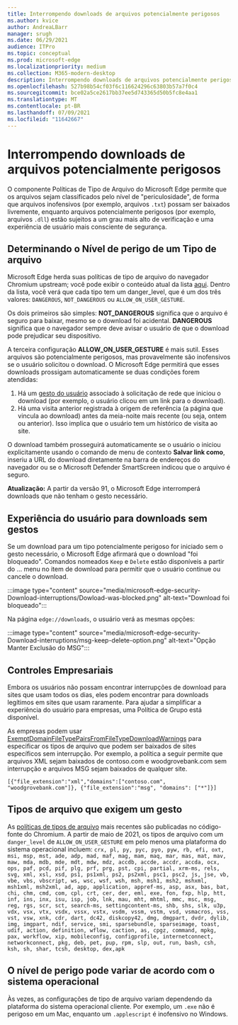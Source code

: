 ```yaml
---
title: Interrompendo downloads de arquivos potencialmente perigosos
ms.author: kvice
author: AndreaLBarr
manager: srugh
ms.date: 06/29/2021
audience: ITPro
ms.topic: conceptual
ms.prod: microsoft-edge
ms.localizationpriority: medium
ms.collection: M365-modern-desktop
description: Interrompendo downloads de arquivos potencialmente perigosos
ms.openlocfilehash: 527b98b54cf03f6c116624296c63803b57a7f0c4
ms.sourcegitcommit: bce02a5ce2617bb37ee5d743365d50b5fc8e4aa1
ms.translationtype: MT
ms.contentlocale: pt-BR
ms.lasthandoff: 07/09/2021
ms.locfileid: "11642667"
---
```

# <a name="interrupting-downloads-of-potentially-dangerous-files"></a>Interrompendo downloads de arquivos potencialmente perigosos

O componente Políticas de Tipo de Arquivo do Microsoft Edge permite que os arquivos sejam classificados pelo nível de "periculosidade", de forma que arquivos inofensivos (por exemplo, arquivos `.txt`) possam ser baixados livremente, enquanto arquivos potencialmente perigosos (por exemplo, arquivos `.dll`) estão sujeitos a um grau mais alto de verificação e uma experiência de usuário mais consciente de segurança.

## <a name="determining-the-danger-level-of-a-file-type"></a>Determinando o Nível de perigo de um Tipo de arquivo

Microsoft Edge herda suas políticas de tipo de arquivo do navegador Chromium upstream; você pode exibir o conteúdo atual da lista [aqui](https://source.chromium.org/chromium/chromium/src/+/main:components/safe_browsing/core/resources/download_file_types.asciipb). Dentro da lista, você verá que cada tipo tem um danger_level, que é um dos três valores: `DANGEROUS`, `NOT_DANGEROUS` ou `ALLOW_ON_USER_GESTURE`.

Os dois primeiros são simples: **NOT_DANGEROUS** significa que o arquivo é seguro para baixar, mesmo se o download foi acidental. **DANGEROUS** significa que o navegador sempre deve avisar o usuário de que o download pode prejudicar seu dispositivo.

A terceira configuração **ALLOW_ON_USER_GESTURE** é mais sutil. Esses arquivos são potencialmente perigosos, mas provavelmente são inofensivos se o usuário solicitou o download. O Microsoft Edge permitirá que esses downloads prossigam automaticamente se duas condições forem atendidas:

1. Há um [gesto do usuário](https://textslashplain.com/2020/05/18/browser-basics-user-gestures/) associado à solicitação de rede que iniciou o download (por exemplo, o usuário clicou em um link para o download).
2. Há uma visita anterior registrada à origem de referência (a página que vincula ao download) antes da meia-noite mais recente (ou seja, ontem ou anterior). Isso implica que o usuário tem um histórico de visita ao site.

O download também prosseguirá automaticamente se o usuário o iniciou explicitamente usando o comando de menu de contexto **Salvar link como**, inseriu a URL do download diretamente na barra de endereços do navegador ou se o Microsoft Defender SmartScreen indicou que o arquivo é seguro.

**Atualização:** A partir da versão 91, o Microsoft Edge interromperá downloads que não tenham o gesto necessário.

## <a name="user-experience-for-downloads-lacking-gestures"></a>Experiência do usuário para downloads sem gestos

Se um download para um tipo potencialmente perigoso for iniciado sem o gesto necessário, o Microsoft Edge afirmará que o download "foi bloqueado". Comandos nomeados `Keep` e `Delete` estão disponíveis a partir do ... menu no item de download para permitir que o usuário continue ou cancele o download.

:::image type="content" source="media/microsoft-edge-security-Download-interruptions/Dowload-was-blocked.png" alt-text="Download foi bloqueado":::

Na página `edge://downloads`, o usuário verá as mesmas opções:

:::image type="content" source="media/microsoft-edge-security-Download-interruptions/msg-keep-delete-option.png" alt-text="Opção Manter Exclusão do MSG":::

## <a name="enterprise-controls"></a>Controles Empresariais

Embora os usuários não possam encontrar interrupções de download para sites que usam todos os dias, eles podem encontrar para downloads legítimos em sites que usam raramente. Para ajudar a simplificar a experiência do usuário para empresas, uma Política de Grupo está disponível.

As empresas podem usar [ExemptDomainFileTypePairsFromFileTypeDownloadWarnings](/deployedge/microsoft-edge-policies#exemptdomainfiletypepairsfromfiletypedownloadwarnings) para especificar os tipos de arquivo que podem ser baixados de sites específicos sem interrupção. Por exemplo, a política a seguir permite que arquivos XML sejam baixados de contoso.com e woodgrovebank.com sem interrupção e arquivos MSG sejam baixados de qualquer site.

`[{"file_extension":"xml","domains":["contoso.com", "woodgrovebank.com"]},
{"file_extension":"msg", "domains": ["*"]}]`

## <a name="file-types-requiring-a-gesture"></a>Tipos de arquivo que exigem um gesto

As [políticas de tipos de arquivo](https://source.chromium.org/chromium/chromium/src/+/main:components/safe_browsing/core/resources/download_file_types.asciipb) mais recentes são publicadas no código-fonte do Chromium. A partir de maio de 2021, os tipos de arquivo com um `danger_level` de `ALLOW_ON_USER_GESTURE` em pelo menos uma plataforma do sistema operacional  incluem:
`crx, pl, py, pyc, pyo, pyw, rb, efi, oxt, msi, msp, mst, ade, adp, mad, maf, mag, mam, maq, mar, mas, mat, mav, maw, mda, mdb, mde, mdt, mdw, mdz, accdb, accde, accdr, accda, ocx, ops, paf, pcd, pif, plg, prf, prg, pst, cpi, partial, xrm-ms, rels, svg, xml, xsl, xsd, ps1, ps1xml, ps2, ps2xml, psc1, psc2, js, jse, vb, vbe, vbs, vbscript, ws, wsc, wsf, wsh, msh, msh1, msh2, mshxml, msh1xml, msh2xml, ad, app, application, appref-ms, asp, asx, bas, bat, chi, chm, cmd, com, cpl, crt, cer, der, eml, exe, fon, fxp, hlp, htt, inf, ins, inx, isu, isp, job, lnk, mau, mht, mhtml, mmc, msc, msg, reg, rgs, scr, sct, search-ms, settingcontent-ms, shb, shs, slk, u3p, vdx, vsx, vtx, vsdx, vssx, vstx, vsdm, vssm, vstm, vsd, vsmacros, vss, vst, vsw, xnk, cdr, dart, dc42, diskcopy42, dmg, dmgpart, dvdr, dylib, img, imgpart, ndif, service, smi, sparsebundle, sparseimage, toast, udif, action, definition, wflow, caction, as, cpgz, command, mpkg, pax, workflow, xip, mobileconfig, configprofile, internetconnect, networkconnect, pkg, deb, pet, pup, rpm, slp, out, run, bash, csh, ksh, sh, shar, tcsh, desktop, dex,apk`

## <a name="danger-level-may-vary-by-operating-system"></a>O nível de perigo pode variar de acordo com o sistema operacional

Às vezes, as configurações de tipo de arquivo variam dependendo da plataforma do sistema operacional cliente. Por exemplo, um `.exe` não é perigoso em um Mac, enquanto um `.applescript` é inofensivo no Windows.
